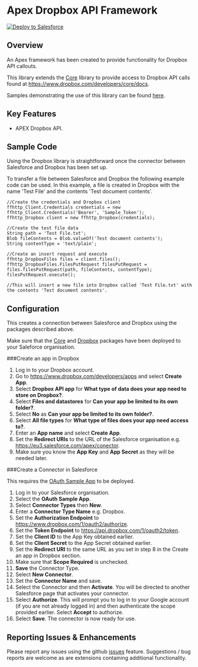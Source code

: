 Apex Dropbox API Framework
==========================

<a href="https://githubsfdeploy.herokuapp.com?owner=financialforcedev&repo=ffhttp-dropbox">
    <img alt="Deploy to Salesforce"
        src="https://raw.githubusercontent.com/afawcett/githubsfdeploy/master/src/main/webapp/resources/img/deploy.png">
</a>

Overview
--------

An Apex framework has been created to provide functionality for Dropbox API callouts. 

This library extends the [Core](https://github.com/financialforcedev/ffhttp-core) library to provide access to Dropbox API calls found at https://www.dropbox.com/developers/core/docs.

Samples demonstrating the use of this library can be found [here](https://github.com/financialforcedev/ffhttp-dropbox-samples).

Key Features
------------

+ APEX Dropbox API.

Sample Code
-----------

Using the Dropbox library is straightforward once the connector between Salesforce and Dropbox has been set up.

To transfer a file between Salesforce and Dropbox the following example code can be used. In this example, a file is created in Dropbox with the name 'Test File' and the contents 'Test document contents'.

    //Create the credentials and Dropbox client
    ffhttp_Client.Credentials credentials = new ffhttp_Client.Credentials('Bearer', 'Sample_Token');
    ffhttp_Dropbox client = new ffhttp_Dropbox(credentials);

    //Create the test file data
    String path = 'Test File.txt';
    Blob fileContents = Blob.valueOf('Test document contents');
    String contentType = 'text/plain';

    //Create an insert request and execute
    ffhttp_DropboxFiles files = client.files();
    ffhttp_DropboxFiles.FilesPutRequest filesPutRequest = files.filesPutRequest(path, fileContents, contentType);
    filesPutRequest.execute();

    //This will insert a new file into Dropbox called 'Test File.txt' with the contents 'Test document contents'.

Configuration
-------------
This creates a connection between Salesforce and Dropbox using the packages described above.

Make sure that the [Core](https://githubsfdeploy.herokuapp.com?owner=financialforcedev&repo=ffhttp-core) and [Dropbox](https://githubsfdeploy.herokuapp.com?owner=financialforcedev&repo=ffhttp-dropbox) packages have been deployed to your Saleforce organisation.

###Create an app in Dropbox

1. Log in to your Dropbox account.
2. Go to https://www.dropbox.com/developers/apps and select **Create App**.
3. Select **Dropbox API app** for **What type of data does your app need to store on Dropbox?**.
4. Select **Files and datastores** for **Can your app be limited to its own folder?**.
5. Select **No** as **Can your app be limited to its own folder?**.
6. Select **All file types** for **What type of files does your app need access to?**.
7. Enter an **App name** and select **Create App**.
8. Set the **Redirect URIs** to the URL of the Salesforce organisation e.g. https://eu3.salesforce.com/apex/conector.
9. Make sure you know the **App Key** and **App Secret** as they will be needed later.

###Create a Connector in Salesforce

This requires the [OAuth Sample App](https://githubsfdeploy.herokuapp.com?owner=financialforcedev&repo=ffhttp-core-samples) to be deployed.

1. Log in to your Salesforce organisation.
2. Select the **OAuth Sample App**.
3. Select **Connector Types** then **New**.
4. Enter a **Connector Type Name** e.g. Dropbox.
5. Set the **Authorization Endpoint** to https://www.dropbox.com/1/oauth2/authorize. 
6. Set the **Token Endpoint** to https://api.dropbox.com/1/oauth2/token.
7. Set the **Client ID** to the App Key obtained earlier.
8. Set the **Client Secret** to the App Secret obtained earlier.
9. Set the **Redirect URI** to the same URL as you set in step 8 in the Create an app in Dropbox section.
10. Make sure that **Scope Required** is unchecked.
11. **Save** the Connector Type.
12. Select **New Connector**.
13. Set the **Connector Name** and save. 
14. Select the Connector and then **Activate**. You will be directed to another Salesforce page that activates your connector.
15. Select **Authorize**. This will prompt you to log in to your Google account (if you are not already logged in) and then authenticate the scope provided earlier. Select **Accept** to authorize. 
16. Select **Save**. The connector is now ready for use.

Reporting Issues & Enhancements
-------------------------------

Please report any issues using the github [issues](https://github.com/financialforcedev/ffhttp-dropbox/issues) feature. Suggestions / bug reports are welcome as are extensions containing additional functionality.

